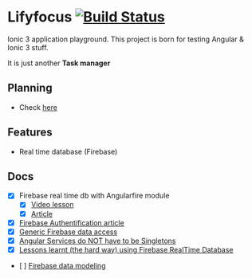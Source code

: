 # Lifyfocus [![Build Status](https://travis-ci.com/MattiaPrimavera/Lifyfocus.svg?branch=master)](https://travis-ci.com/MattiaPrimavera/Lifyfocus)

Ionic 3 application playground. This project is born for testing Angular & Ionic 3 stuff.

It is just another **Task manager**

## Planning

- Check [here](./docs/planning.md)

## Features
- Real time database (Firebase)

## Docs
- [x] Firebase real time db with Angularfire module
  - [x] [Video lesson](https://www.udemy.com/create-a-crud-application-with-ionic-3-and-firebase/)
  - [x] [Article](https://grokonez.com/firebase/ionic-3-firebase-example-crud-operations-with-firebase-realtime-database)
- [x] [Firebase Authentification article](https://medium.com/appseed-io/integrating-firebase-password-and-google-authentication-into-your-ionic-3-app-2421cee32db9)
- [x] [Generic Firebase data access](https://medium.com/@dneimke/generic-firebase-data-access-63ebd0506d53)
- [X] [Angular Services do NOT have to be Singletons](https://netbasal.com/angular-services-do-not-have-to-be-singletons-ffa879e62082)
- [X] [Lessons learnt (the hard way) using Firebase RealTime Database](https://pamartinezandres.com/lessons-learnt-the-hard-way-using-firebase-realtime-database-c609b52b9afb)
- [ ] [Firebase data modeling](https://howtofirebase.com/firebase-data-modeling-939585ade7f4)
